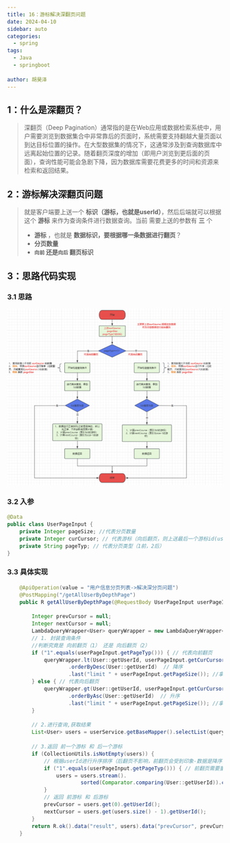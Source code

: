 ```yaml
---
title: 16：游标解决深翻页问题
date: 2024-04-10
sidebar: auto
categories:
  - spring
tags:
  - Java
  - springboot

author: 胡昊泽
---
```


## 1：什么是深翻页？

> 深翻页（Deep Pagination）通常指的是在Web应用或数据检索系统中，用户需要浏览到数据集合中非常靠后的页面时，系统需要支持翻越大量页面以到达目标位置的操作。在大型数据集的情况下，这通常涉及到查询数据库中远离起始位置的记录。随着翻页深度的增加（即用户浏览到更后面的页面），查询性能可能会急剧下降，因为数据库需要花费更多的时间和资源来检索和返回结果。

## 2：游标解决深翻页问题

> 就是客户端要上送一个 **标识（游标，也就是userId）**，然后后端就可以根据这个 **游标** 来作为查询条件进行数据查询。当前 需要上送的参数有 **三** 个
> - **游标** ，也就是 **数据标识，要根据哪一条数据进行翻页**？
> - **分页数量**
> - **`向前` 还是`向后` 翻页标识**


## 3：思路代码实现

### 3.1 思路

![alt text](./img/image36.png)

### 3.2 入参

```java
@Data
public class UserPageInput {
    private Integer pageSize; //代表分页数量
    private Integer curCursor; // 代表游标（向后翻页，则上送最后一个游标id(userId),向前翻页，上送索引为0的游标id(userId)）
    private String pageTyp; // 代表分页类型（1前，2后）
}
```

### 3.3 具体实现

```java
    @ApiOperation(value = "用户信息分页列表->解决深分页问题")
    @PostMapping("/getAllUserByDepthPage")
    public R getAllUserByDepthPage(@RequestBody UserPageInput userPageInput) {

        Integer prevCursor = null;
        Integer nextCursor = null;
        LambdaQueryWrapper<User> queryWrapper = new LambdaQueryWrapper<>();
        // 1. 封装查询条件
        //判断究竟是 向前翻页（1） 还是 向后翻页（2）
        if ("1".equals(userPageInput.getPageTyp())) { // 代表向前翻页
            queryWrapper.lt(User::getUserId, userPageInput.getCurCursor()) // 找到比当前id 小的
                    .orderByDesc(User::getUserId)  // 降序
                    .last("limit " + userPageInput.getPageSize()); //拿到当前条数
        } else { // 代表向后翻页
            queryWrapper.gt(User::getUserId, userPageInput.getCurCursor()) // 找到比当前id 大的
                    .orderByAsc(User::getUserId)  // 升序
                    .last("limit " + userPageInput.getPageSize()); //拿到当前条数
        }

        // 2.进行查询,获取结果
        List<User> users = userService.getBaseMapper().selectList(queryWrapper);

        // 3.返回 前一个游标 和 后一个游标
        if (CollectionUtils.isNotEmpty(users)) {
            // 根据userId进行升序排序（后翻页不影响，前翻页会受到印象-数据是降序，导致后面取得时候会大小混乱）
            if ("1".equals(userPageInput.getPageTyp())) { // 前翻页需要重排序
                users = users.stream().
                        sorted(Comparator.comparing(User::getUserId)).collect(Collectors.toList());
            }
            // 返回 前游标 和 后游标
            prevCursor = users.get(0).getUserId();
            nextCursor = users.get(users.size() - 1).getUserId();
        }
        return R.ok().data("result", users).data("prevCursor", prevCursor).data("nextCursor", nextCursor);
    }
```

